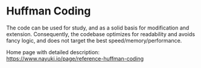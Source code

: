 # Huffman Coding

The code can be used for study, and as a solid basis for modification 
and extension. Consequently, the codebase optimizes for readability 
and avoids fancy logic, and does not target the best speed/memory/performance.

Home page with detailed description:
 https://www.nayuki.io/page/reference-huffman-coding
